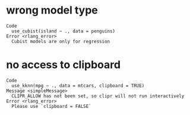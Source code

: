 # wrong model type

    Code
      use_cubist(island ~ ., data = penguins)
    Error <rlang_error>
      Cubist models are only for regression

# no access to clipboard

    Code
      use_kknn(mpg ~ ., data = mtcars, clipboard = TRUE)
    Message <simpleMessage>
      CLIPR_ALLOW has not been set, so clipr will not run interactively
    Error <rlang_error>
      Please use `clipboard = FALSE`

